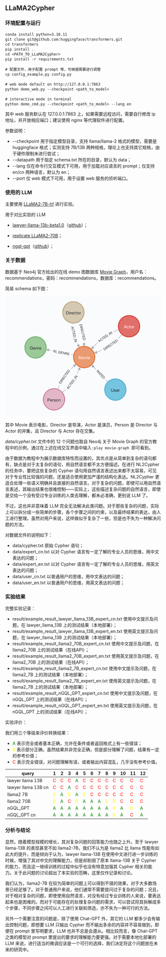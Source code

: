 ## LLaMA2Cypher

### 环境配置与运行

```
conda install python=3.10.11
git clone git@github.com:huggingface/transformers.git
cd transformers
pip install .
cd <PATH_TO_LLaMA2Cypher>
pip install -r requirements.txt

# 配置文件，用于配置 prompt 等，可根据需要进行调整
cp config_example.py config.py

# web mode default on http://127.0.0.1:7863
python demo_web.py --checkpoint <path_to_model>

# interactive mode in terminal
python demo_cmd.py --checkpoint <path_to_model> --lang en
```

其中 web 服务默认在 127.0.0.1:7863 上，如果需要远程访问，需要自行修改 ip 地址，并开放相应端口；建议使用 nginx 等代理软件进行配置。

参数说明：

* --checkpoint 用于指定模型目录，支持 llama/llama-2 格式的模型，需要是 huggingface 格式；实测支持 7B/13B 两种规格，理论上也支持其它规格，由于硬件限制未进行尝试；
* --datapath 用于指定 schema.txt 所在的目录，默认为 data；
* --lang 仅在命令行交互模式下可用，用于加载对应语言的 prompt；仅支持 en/cn 两种语言，默认为 en；
* --port 仅 web 模式下可用，用于设置 web 服务的侦听端口。



### 使用的 LLM 

主要使用 [LLaMA2-7B-hf](https://huggingface.co/meta-llama/Llama-2-7b-chat-hf) 进行实验。

用于对比实验的 LLM

* [lawyer-llama-13b-beta1.0](https://huggingface.co/pkupie/lawyer-llama-13b-beta1.0)（[github](https://github.com/AndrewZhe/lawyer-llama)）；

* [replicate LLaMA2-70B](https://replicate.com/)；

* [ngql-gpt](https://ngql-gpt.siwei.io/)（[github](https://github.com/wey-gu/NebulaGraph-GPT)）；


### 关于数据


数据基于 Neo4j 官方给出的在线 demo 图数据库 [Movie Graph](https://demo.neo4jlabs.com:7473)，用户名：recommendations，密码：recommendations，数据库：recommendations。

简易 schema 如下图：

![schema](img/schema.png)

其中 Movie 表示电影，Director 是导演，Actor 是演员，Person 是 Director 与 Actor 的并集，且 Director 与 Actor 存在交集。

*data/cypher.txt* 文件中的 12 个问题也取自 Neo4j 关于 Movie Graph 的官方教程中的示例，通过在上述在线交互界面中输入`:play movie-graph
`即可看到。

由于数据为教程中为展示数据库特性而设置的，其优点是从简单到复杂的语句都有，缺点是对于太复杂的语句，用自然语言都不太方便描述。在进行 NL2Cypher 的任务中，要把这些复杂的 Cypher 语句用自然语言表述出来都不太容易，可见对于专业性比较强的问题，还是适合使用更加严谨的结构化表达。NL2Cypher 更适合处理一些语义明确并且直接的自然语言。对于复杂的问题，即使可以用自然语言表述，其输出结果也很难控制——实际上，这些描述复杂问题的自然语言，即使是交给一个没有受过专业训练的人类去理解，都未必准确，更别说 LLM 了。

不过，这也并非意味着 LLM 完全无法解决此类问题。对于那些复杂的问题，实际上可以拆分成一些简单的步骤，各个步骤之间的约束，以及最终结果的表达，由人工进行整理。虽然对用户来说，这样做似乎复杂了一些，但是也不失为一种解决问题的方法。

对数据文件的说明如下：
* data/cypher.txt 原始 Cypher 语句；
* data/expert_cn.txt 以对 Cypher 语言有一定了解的专业人员的思维，用中文表达的问题；
* data/expert_en.txt 以对 Cypher 语言有一定了解的专业人员的思维，用英文表达的问题；
* data/user_cn.txt 以普通用户的思维，用中文表达的问题；
* data/user_en.txt 以普通用户的思维，用英文表达的问题；


### 实验结果

完整实验记录：

* result/example_result_lawyer_llama_13B_expert_cn.txt 使用中文提示及问题，在 lawyer_llama_13B 上的测试结果（本地部署）；
* result/example_result_lawyer_llama_13B_expert_en.txt 使用英文提示及问题，在 lawyer_llama_13B 上的测试结果（本地部署）；
* result/example_result_llama2_70B_expert_cn.txt 使用中文提示及问题，在 llama2_70B 上的测试结果（在线API）；
* result/example_result_llama2_70B_expert_en.txt 使用英文提示及问题，在 llama2_70B 上的测试结果（在线API）；
* result/example_result_llama2_7B_expert_cn.txt 使用中文提示及问题，在 llama2_7B 上的测试结果（本地部署）；
* result/example_result_llama2_7B_expert_en.txt 使用英文提示及问题，在 llama2_7B 上的测试结果（本地部署）；
* result/example_result_nGQL_GPT_expert_cn.txt 使用中文提示及问题，在 nGQL_GPT 上的测试结果（在线API）；
* result/example_result_nGQL_GPT_expert_en.txt 使用英文提示及问题，在 nGQL_GPT 上的测试结果（在线API）；


实验评价：

我们用三个等级来评价转换结果：

* <font color="green">A</font> 表示完全或者基本正确，允许在条件或者返回格式上有一些错误；
* <font color="yellow">B</font> 表示部分正确，虽然结果并非完全正确，但是部分理解了问题，结果有一定的参考价值；
* <font color="red">C</font> 表示完全错误，对问题理解有误，或者输出内容混乱，几乎没有参考价值。

|        query        | 1 | 2 | 3 | 4 | 5 | 6 | 7 | 8 | 9 | 10 | 11 | 12 |
| ------------------- | - | - | - | - | - | - | - | - | - | -- | -- | -- |
| lawyer llama 13B    | <font color="red">C</font> | <font color="red">C</font> | <font color="red">C</font> | <font color="green">A</font> | <font color="red">C</font> | <font color="red">C</font> | <font color="red">C</font> | <font color="red">C</font> | <font color="red">C</font> |  <font color="red">C</font> |  <font color="red">C</font> |  <font color="red">C</font> |
| lawyer llama 13B cn | <font color="red">C</font> | <font color="red">C</font> | <font color="green">A</font> | <font color="red">C</font> | <font color="red">C</font> | <font color="red">C</font> | <font color="red">C</font> | <font color="red">C</font> | <font color="red">C</font> |  <font color="red">C</font> |  <font color="red">C</font> |  <font color="red">C</font> |
|      llama2 7B      | <font color="yellow">B</font> | <font color="green">A</font> | <font color="yellow">B</font> | <font color="green">A</font> | <font color="yellow">B</font> | <font color="red">C</font> | <font color="red">C</font> | <font color="red">C</font> | <font color="red">C</font> |  <font color="red">C</font> |  <font color="red">C</font> |  <font color="red">C</font> |
|      llama2 70B     | <font color="yellow">B</font> | <font color="green">A</font> | <font color="red">C</font> | <font color="yellow">B</font> | <font color="green">A</font> | <font color="green">A</font> | <font color="green">A</font> | <font color="yellow">B</font> | <font color="yellow">B</font> |  <font color="red">C</font> |  <font color="red">C</font> |  <font color="red">C</font> |
|       nGQL_GPT      | <font color="green">A</font> | <font color="green">A</font> | <font color="green">A</font> | <font color="green">A</font> | <font color="green">A</font> | <font color="green">A</font> | <font color="green">A</font> | <font color="green">A</font> | <font color="yellow">B</font> |  <font color="green">A</font> |  <font color="yellow">B</font> |  <font color="green">A</font> |
|     nGQL_GPT cn     | <font color="green">A</font> | <font color="green">A</font> | <font color="green">A</font> | <font color="green">A</font> | <font color="green">A</font> | <font color="green">A</font> | <font color="green">A</font> | <font color="green">A</font> | <font color="yellow">B</font> |  <font color="green">A</font> |  <font color="red">C</font> |  <font color="green">A</font> |


### 分析与结论


显然，随着模型规模的增长，其对复杂问题的回答能力也随之上升。至于 lawyer llama-13B 的表现甚至不如 llama2-7B，我们不认为是 llama2 比 llama 性能有如此大的提升，而是倾向于认为，lawyer llama-13B 在使用中文进行进一步训练的时候，增强了其对中文的理解能力，但是却削弱了原本 llama-13B 关于 Cypher 的能力，而且这一继续训练的过程中似乎也没有特意加强其 Cypher 相关的能力。关于此问题的讨论超出了本实验的范畴，这里仅作记录和讨论。

我们认为，llama2-7B 在较为简单的问题上可以得到不错的效果，对于大多数场景已经足够了。对于普通用户来说，他们通常不需要提问过于复杂的问题；况且，对于相对复杂的问题，即使使用自然语言，对没有经过专业训练的人来说，要表达起来也是困难的。而对于可能存在的处理复杂问题的需求，可以尝试将其拆解成多个步骤，不同步骤之间可以人工进行关联和筛选，亦不失为一种可行的方法。

另外一个需要注意的问题是，除了使用 Chat-GPT 外，其它的 LLM 都多少会有输出控制问题，即想要 LLM 只输出 Cypher 而不输出多余的内容并不容易做到，即便在 prompt 里写明要求，LLM 也并不总是会遵从。相比较而言，像 Chat-GPT 之类的模型对 prompt 里提出的要求的理解能力要更强。对于需要本地化部署的 LLM 来说，进行适当的微调应该是一个可行的选择，我们决定将这个问题放在未来的研究中。
